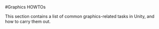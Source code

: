 #Graphics HOWTOs

This section contains a list of common graphics-related tasks in Unity, and how to carry them out.

